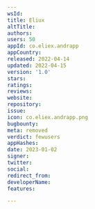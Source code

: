 ```yaml
---
wsId: 
title: Eliux
altTitle: 
authors: 
users: 50
appId: co.eliex.andrapp
appCountry: 
released: 2022-04-14
updated: 2022-04-15
version: '1.0'
stars: 
ratings: 
reviews: 
website: 
repository: 
issue: 
icon: co.eliex.andrapp.png
bugbounty: 
meta: removed
verdict: fewusers
appHashes: 
date: 2023-01-02
signer: 
twitter: 
social: 
redirect_from: 
developerName: 
features: 

---
```


